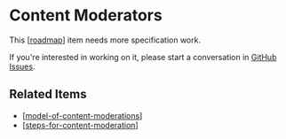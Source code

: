 # Content Moderators

This [[roadmap]] item needs more specification work.

If you're interested in working on it, please start a conversation in
[GitHub Issues](https://github.com/nitishMehrotra/developers-brain/issues).

## Related Items

- [[model-of-content-moderations]]
- [[steps-for-content-moderation]]

[//begin]: # "Autogenerated link references for markdown compatibility"
[roadmap]: ../roadmap "Roadmap"
[model-of-content-moderations]: model-of-content-moderations "Model of Content Moderations"
[steps-for-content-moderation]: steps-for-content-moderation "Steps for Content Moderation"
[//end]: # "Autogenerated link references"
